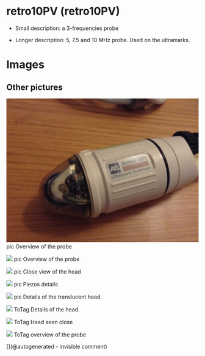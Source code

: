# retro10PV (retro10PV)

* Small description: a 3-frequencies probe

* Longer description: 5, 7.5 and 10 MHz probe. Used on the ultramarks.

# Images

## Other pictures 

![](/include/probes/viewmes/retro10PV.jpg)
pic
Overview of the probe

![](/retroATL3/images/IMG_2399.JPG)
pic
Overview of the probe

![](/retroATL3/images/IMG_2400.JPG)
pic
Close view of the head

![](/retroATL3/images/IMG_2401.JPG)
pic
Piezos details

![](/retroATL3/images/IMG_2402.JPG)
pic
Details of the translucent head.

![](/retroATL3/images/IMG_2403.JPG)
ToTag
Details of the head.

![](/retroATL3/images/IMG_2404.JPG)
ToTag
Head seen close

![](/retroATL3/images/IMG_2405.JPG)
ToTag
overview of the probe





[](@autogenerated - invisible comment)